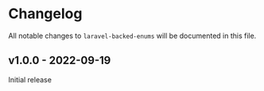 # Changelog

All notable changes to `laravel-backed-enums` will be documented in this file.

## v1.0.0 - 2022-09-19

Initial release
